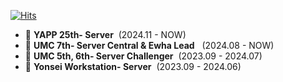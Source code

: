 
[![Hits](https://hits.seeyoufarm.com/api/count/incr/badge.svg?url=https%3A%2F%2Fgithub.com%2Fgjbae1212%2Fhit-counter)](https://hits.seeyoufarm.com)

- 🐳 **YAPP 25th- Server**   &nbsp;(2024.11 - NOW) </br>
- 🐳 **UMC 7th- Server Central & Ewha Lead**  &nbsp; (2024.08 - NOW)</br>
- 🐋 **UMC 5th, 6th- Server Challenger**  &nbsp;(2023.09 - 2024.07)</br>
- 🐋 **Yonsei Workstation- Server**   &nbsp;(2023.09 - 2024.06)</br>
